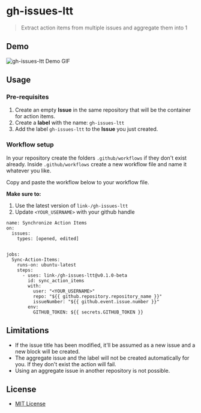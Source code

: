 # gh-issues-ltt
> Extract action items from multiple issues and aggregate them into 1

## Demo

![gh-issues-ltt Demo GIF](./assets/gh-issues-ltt-demo.gif)

## Usage

### Pre-requisites
1. Create an empty **Issue** in the same repository that will be the container for action items.
2. Create a **label** with the name: `gh-issues-ltt`
3. Add the label `gh-issues-ltt` to the **Issue** you just created.

### Workflow setup
In your repository create the folders `.github/workflows` if they don't exist already. Inside `.github/workflows` create a new workflow file and name it whatever you like.

Copy and paste the workflow below to your workflow file.

**Make sure to:**
1. Use the latest version of `link-/gh-issues-ltt`
2. Update `<YOUR_USERNAME>` with your github handle

```
name: Synchronize Action Items
on:
  issues:
    types: [opened, edited]


jobs:
  Sync-Action-Items:
    runs-on: ubuntu-latest
    steps:
      - uses: link-/gh-issues-ltt@v0.1.0-beta
        id: sync_action_items
        with:
          user: "<YOUR_USERNAME>"
          repo: "${{ github.repository.repository_name }}"
          issueNumber: "${{ github.event.issue.number }}"
        env:
          GITHUB_TOKEN: ${{ secrets.GITHUB_TOKEN }}
```

## Limitations
- If the issue title has been modified, it'll be assumed as a new issue and a new block will be created.
- The aggregate issue and the label will not be created automatically for you. If they don't exist the action will fail.
- Using an aggregate issue in another repository is not possible.

## License
- [MIT License](./LICENSE)
